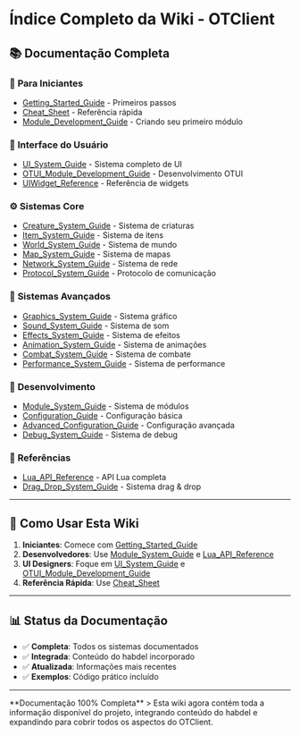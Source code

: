 # Índice Completo da Wiki - OTClient

## 📚 Documentação Completa

### 🚀 **Para Iniciantes**
- [Getting_Started_Guide](Getting_Started_Guide.md) - Primeiros passos
- [Cheat_Sheet](Cheat_Sheet.md) - Referência rápida
- [Module_Development_Guide](Module_Development_Guide.md) - Criando seu primeiro módulo

### 🎨 **Interface do Usuário**
- [UI_System_Guide](UI_System_Guide.md) - Sistema completo de UI
- [OTUI_Module_Development_Guide](OTUI_Module_Development_Guide.md) - Desenvolvimento OTUI
- [UIWidget_Reference](UIWidget_Reference.md) - Referência de widgets

### ⚙️ **Sistemas Core**
- [Creature_System_Guide](Creature_System_Guide.md) - Sistema de criaturas
- [Item_System_Guide](Item_System_Guide.md) - Sistema de itens
- [World_System_Guide](World_System_Guide.md) - Sistema de mundo
- [Map_System_Guide](Map_System_Guide.md) - Sistema de mapas
- [Network_System_Guide](Network_System_Guide.md) - Sistema de rede
- [Protocol_System_Guide](Protocol_System_Guide.md) - Protocolo de comunicação

### 🎵 **Sistemas Avançados**
- [Graphics_System_Guide](Graphics_System_Guide.md) - Sistema gráfico
- [Sound_System_Guide](Sound_System_Guide.md) - Sistema de som
- [Effects_System_Guide](Effects_System_Guide.md) - Sistema de efeitos
- [Animation_System_Guide](Animation_System_Guide.md) - Sistema de animações
- [Combat_System_Guide](Combat_System_Guide.md) - Sistema de combate
- [Performance_System_Guide](Performance_System_Guide.md) - Sistema de performance

### 🔧 **Desenvolvimento**
- [Module_System_Guide](Module_System_Guide.md) - Sistema de módulos
- [Configuration_Guide](Configuration_Guide.md) - Configuração básica
- [Advanced_Configuration_Guide](Advanced_Configuration_Guide.md) - Configuração avançada
- [Debug_System_Guide](Debug_System_Guide.md) - Sistema de debug

### 📖 **Referências**
- [Lua_API_Reference](Lua_API_Reference.md) - API Lua completa
- [Drag_Drop_System_Guide](Drag_Drop_System_Guide.md) - Sistema drag & drop

---

## 🎯 **Como Usar Esta Wiki**

1. **Iniciantes**: Comece com [Getting_Started_Guide](Getting_Started_Guide.md)
2. **Desenvolvedores**: Use [Module_System_Guide](Module_System_Guide.md) e [Lua_API_Reference](Lua_API_Reference.md)
3. **UI Designers**: Foque em [UI_System_Guide](UI_System_Guide.md) e [OTUI_Module_Development_Guide](OTUI_Module_Development_Guide.md)
4. **Referência Rápida**: Use [Cheat_Sheet](Cheat_Sheet.md)

---

## 📊 **Status da Documentação**

- ✅ **Completa**: Todos os sistemas documentados
- ✅ **Integrada**: Conteúdo do habdel incorporado
- ✅ **Atualizada**: Informações mais recentes
- ✅ **Exemplos**: Código prático incluído

---

<div class="success"> **Documentação 100% Completa**
> Esta wiki agora contém toda a informação disponível do projeto, integrando conteúdo do habdel e expandindo para cobrir todos os aspectos do OTClient.

